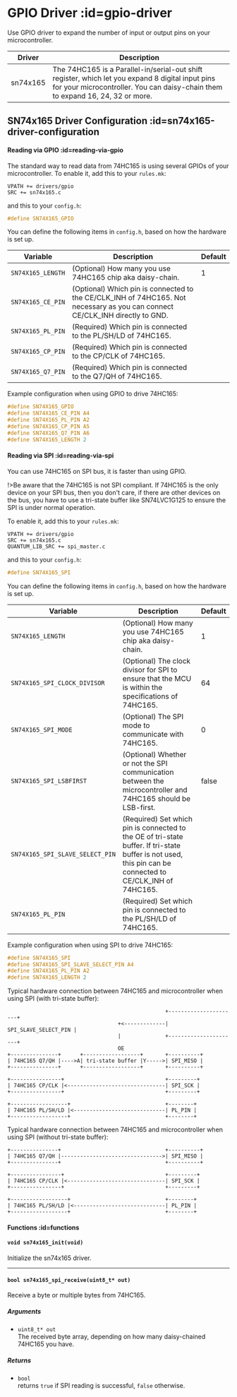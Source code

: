 # GPIO Driver :id=gpio-driver

Use GPIO driver to expand the number of input or output pins on your microcontroller.

| Driver   | Description  |
|----------|--------------|
| sn74x165 | The 74HC165 is a Parallel-in/serial-out shift register, which let you expand 8 digital input pins for your microcontroller. You can daisy-chain them to expand 16, 24, 32 or more.

## SN74x165 Driver Configuration :id=sn74x165-driver-configuration

#### Reading via GPIO :id=reading-via-gpio

The standard way to read data from 74HC165 is using several GPIOs of your microcontroller. To enable it, add this to your `rules.mk`:

```make
VPATH += drivers/gpio
SRC += sn74x165.c
```

and this to your `config.h`:

```c
#define SN74X165_GPIO
```

You can define the following items in `config.h`, based on how the hardware is set up.

| Variable | Description | Default |
|----------|-------------|---------|
| `SN74X165_LENGTH` | (Optional) How many you use 74HC165 chip aka daisy-chain. | 1 |
| `SN74X165_CE_PIN` | (Optional) Which pin is connected to the CE/CLK_INH of 74HC165. Not necessary as you can connect CE/CLK_INH directly to GND. |
| `SN74X165_PL_PIN` | (Required) Which pin is connected to the PL/SH/LD of 74HC165. |
| `SN74X165_CP_PIN` | (Required) Which pin is connected to the CP/CLK of 74HC165. |
| `SN74X165_Q7_PIN` | (Required) Which pin is connected to the Q7/QH of 74HC165. |

Example configuration when using GPIO to drive 74HC165:

```c
#define SN74X165_GPIO
#define SN74X165_CE_PIN A4
#define SN74X165_PL_PIN A2
#define SN74X165_CP_PIN A5
#define SN74X165_Q7_PIN A6
#define SN74X165_LENGTH 2
```

#### Reading via SPI :id=reading-via-spi

You can use 74HC165 on SPI bus, it is faster than using GPIO.

!>Be aware that the 74HC165 is not SPI compliant. If 74HC165 is the only device on your SPI bus, then you don't care, if there are other devices on the bus, you have to use a tri-state buffer like SN74LVC1G125 to ensure the SPI is under normal operation. 

To enable it, add this to your `rules.mk`:

```make
VPATH += drivers/gpio
SRC += sn74x165.c
QUANTUM_LIB_SRC += spi_master.c
```

and this to your `config.h`:

```c
#define SN74X165_SPI
```

You can define the following items in `config.h`, based on how the hardware is set up.

| Variable | Description | Default |
|----------|-------------|---------|
| `SN74X165_LENGTH` | (Optional) How many you use 74HC165 chip aka daisy-chain. | 1 |
| `SN74X165_SPI_CLOCK_DIVISOR` | (Optional) The clock divisor for SPI to ensure that the MCU is within the specifications of 74HC165. | 64 |
| `SN74X165_SPI_MODE` | (Optional) The SPI mode to communicate with 74HC165. | 0 |
| `SN74X165_SPI_LSBFIRST` | (Optional) Whether or not the SPI communication between the microcontroller and 74HC165 should be LSB-first. | false |
| `SN74X165_SPI_SLAVE_SELECT_PIN` | (Required) Set which pin is connected to the OE of tri-state buffer. If tri-state buffer is not used, this pin can be connected to CE/CLK_INH of 74HC165. |
| `SN74X165_PL_PIN` | (Required) Set which pin is connected to the PL/SH/LD of 74HC165. |

Example configuration when using SPI to drive 74HC165:

```c
#define SN74X165_SPI
#define SN74X165_SPI_SLAVE_SELECT_PIN A4
#define SN74X165_PL_PIN A2
#define SN74X165_LENGTH 2
```

Typical hardware connection between 74HC165 and microcontroller when using SPI (with tri-state buffer):

```
                                                  +----------------------+
                                   +<-------------| SPI_SLAVE_SELECT_PIN |
                                   |              +----------------------+
                                   OE
+---------------+      +------------------+       +----------+
| 74HC165 Q7/QH |---->A| tri-state buffer |Y----->| SPI_MISO |
+---------------+      +------------------+       +----------+

+----------------+                                +---------+
| 74HC165 CP/CLK |<-------------------------------| SPI_SCK |
+----------------+                                +---------+

+------------------+                              +--------+
| 74HC165 PL/SH/LD |<-----------------------------| PL_PIN |
+------------------+                              +--------+
```

Typical hardware connection between 74HC165 and microcontroller when using SPI (without tri-state buffer):

```
+---------------+                                 +----------+
| 74HC165 Q7/QH |-------------------------------->| SPI_MISO |
+---------------+                                 +----------+

+----------------+                                +---------+
| 74HC165 CP/CLK |<-------------------------------| SPI_SCK |
+----------------+                                +---------+

+------------------+                              +--------+
| 74HC165 PL/SH/LD |<-----------------------------| PL_PIN |
+------------------+                              +--------+
```

#### Functions :id=functions

#### `void sn74x165_init(void)`

Initialize the sn74x165 driver.

---

#### `bool sn74x165_spi_receive(uint8_t* out)`

Receive a byte or multiple bytes from 74HC165.

##### Arguments

 - `uint8_t* out`  
    The received byte array, depending on how many daisy-chained 74HC165 you have.

##### Returns

 - `bool`  
    returns `true` if SPI reading is successful, `false` otherwise.
